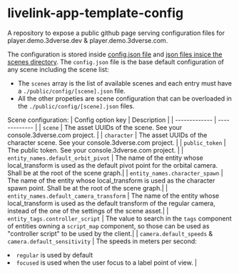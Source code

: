 # livelink-app-template-config
A repository to expose a public github page serving configuration files for player.demo.3dverse.dev &amp; player.demo.3dverse.com.

The configuration is stored inside [config.json file](./public/config.json) and [json files insice the scenes directory](./public/scenes).
The `config.json` file is the base default configuration of any scene including the scene list:

-   The `scenes` array is the list of available scenes and each entry must have a `./public/config/[scene].json` file.
-   All the other propeties are scene configuration that can be overloaded in the `./public/config/[scene].json` files.

Scene configuration:
| Config option key | Description |
| ------------- | ------------- |
| `scene` | The asset UUIDs of the scene. See your console.3dverse.com project. |
| `character` | The asset UUIDs of the character scene. See your console.3dverse.com project. |
| `public_token` | The public token. See your console.3dverse.com project. |
| `entity_names.default_orbit_pivot` | The name of the entity whose local_transform is used as the default pivot point for the orbital camera. Shall be at the root of the scene graph.|
| `entity_names.character_spawn` | The name of the entity whose local_transform is used as the character spawn point. Shall be at the root of the scene graph.|
| `entity_names.default_camera_transform` | The name of the entity whose local_transform is used as the default transform of the regular camera, instead of the one of the settings of the scene asset.|
| `entity_tags.controller_script` | The value to search in the `tags` component of entities owning a `script_map` component, so those can be used as "controller script" to be used by the client.|
| `camera.default_speeds` & `camera.default_sensitivity` | The speeds in meters per second:<br><li> `regular` is used by default<li>`focused` is used when the user focus to a label point of view. |
